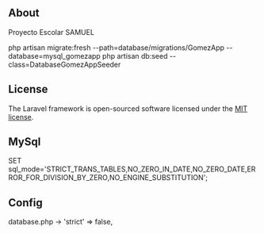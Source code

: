 ## About

Proyecto Escolar SAMUEL

php artisan migrate:fresh --path=database/migrations/GomezApp --database=mysql_gomezapp
php artisan db:seed --class=DatabaseGomezAppSeeder

## License

The Laravel framework is open-sourced software licensed under the [MIT license](https://opensource.org/licenses/MIT).

## MySql

SET sql_mode='STRICT_TRANS_TABLES,NO_ZERO_IN_DATE,NO_ZERO_DATE,ERROR_FOR_DIVISION_BY_ZERO,NO_ENGINE_SUBSTITUTION';

## Config

database.php -> 'strict' => false,

